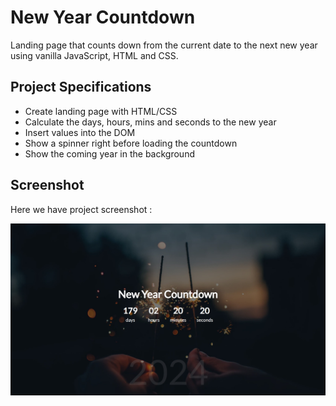 # New Year Countdown
Landing page that counts down from the current date to the next new year using vanilla JavaScript, HTML and CSS.

## Project Specifications
- Create landing page with HTML/CSS
- Calculate the days, hours, mins and seconds to the new year
- Insert values into the DOM
- Show a spinner right before loading the countdown
- Show the coming year in the background

## Screenshot
Here we have project screenshot :

![screenshot](screenshot.jpeg)